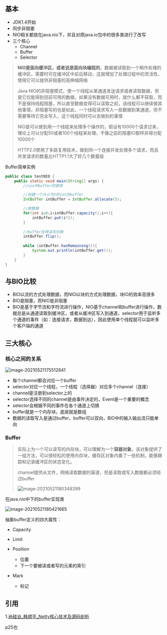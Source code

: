 ## 基本

* JDK1.4开始
* 同步非阻塞
* NIO相关都放在java.nio下，并且对原java.io包中的很多类进行了改写
* 三个核心
  * Channel
  * Buffer
  * Selector

> **NIO是面向缓冲区，或者说是面向块编程的**，数据被读取到一个稍作处理的缓冲区，需要时可在缓冲区中前后移动，这就增加了处理过程中的灵活性，使用它可以提供非阻塞的高伸缩网络
>
> Java NIO的非阻塞模式，使一个线程从某通道发送请求或者读取数据，但是它仅能得到目前可用的数据，如果没有数据可用时，就什么都不获取，而不是保持线程阻塞，所以直至数据变得可以读取之前，该线程可以继续做其他事情，非阻塞写的也是如此，一个线程请求写入一些数据到某通道，但不需要等待它完全写入，这个线程同时可以去做别的事情
>
> NIO是可以做到用一个线程来处理多个操作的，假设有10000个请求过来，理论上可以分配50或者100个线程来处理，不像之前的阻塞IO那样非得分配10000个
>
> HTTP2.0使用了多路复用技术，做到同一个连接并发处理多个请求，而且并发请求的数量比HTTP1.1大了好几个数量级



Buffer简单实例

```java
public class testNIO {
    public static void main(String[] args) {
        //nio中buffer的使用

        //创建一个大小为5的int的buffer
        IntBuffer intBuffer = IntBuffer.allocate(5);

        //放数据
        for(int i=0;i<intBuffer.capacity();i++){
            intBuffer.put(i*2);
        }
        
        //buffer反转读写切换
        intBuffer.flip();
        
        while (intBuffer.hasRemaining()){
            System.out.println(intBuffer.get());
        }
    }
}
```

## 与BIO比较

* BIO以流的方式处理数据，而NIO以块的方式处理数据，块IO的效率高很多
* BIO是阻塞，而NIO是非阻塞
* BIO是基于字节流和字符流进行操作，NIO基于channel和buffer进行操作，数据总是从通道读取到缓冲区，或者从缓冲区写入到通道，selector用于监听多个通道的事件（如：连接请求，数据到达），因此使用单个线程就可以监听多个客户端的通道

## 三大核心

### 核心之间的关系

![image-20210521175512841](https://gitee.com/BothSavage/PicGo/raw/master//image/20210521175512.png)

* 每个channel都会对应一个buffer
* selector对应一个线程，一个线程（选择器）对应多个channel（连接）
* channel是注册到selector上的
* selector选择不同的channel是由事件决定的，Event是一个重要的概念
* selector会根据不同的事件在各个通道上切换
* buffer就是一个内存块，底层就是数组
* 数据的读取写入是通过buffer，buffer可以双向，BIO中的输入输出流只能单向



### Buffer

> 实际上为一个可以读写的内存块，可以理解为一个**容器对象**，该对象提供了一组方法，可以很轻松的使用内存块，缓存区对象内置了一些机制，能够跟踪和记录缓冲区的状态变化。
>
> channel提供从文件，网络读取数据的渠道，但是读取或写入数据都必须经过buffer
>
> ![image-20210521180348399](https://gitee.com/BothSavage/PicGo/raw/master//image/20210521180348.png)



在java.nio中下的buffer实现类

![image-20210521180421665](https://gitee.com/BothSavage/PicGo/raw/master//image/20210521180421.png)

抽象buffer定义的四大属性：

* Capacity
* Limit
* Position
  * 位置
  * 下一个要被读或者写的元素的索引

* Mark
  * 标记

## 引用

1.[尚硅谷_韩顺平_Netty核心技术及源码剖析](http://www.atguigu.com/)





p25也

